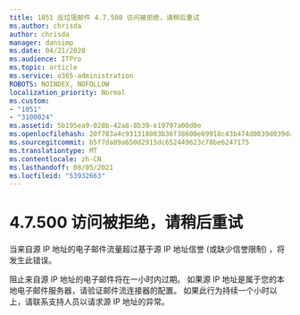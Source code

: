 ```yaml
---
title: 1051 反垃圾邮件 4.7.500 访问被拒绝，请稍后重试
ms.author: chrisda
author: chrisda
manager: dansimp
ms.date: 04/21/2020
ms.audience: ITPro
ms.topic: article
ms.service: o365-administration
ROBOTS: NOINDEX, NOFOLLOW
localization_priority: Normal
ms.custom:
- "1051"
- "3100024"
ms.assetid: 5b195ea9-028b-42a8-8b39-e19797a00d8e
ms.openlocfilehash: 20f783a4c931318003b36f38600e69918c43b474d0039d039da25684c865c5e9
ms.sourcegitcommit: b5f7da89a650d2915dc652449623c78be6247175
ms.translationtype: MT
ms.contentlocale: zh-CN
ms.lasthandoff: 08/05/2021
ms.locfileid: "53932663"
---
```

# <a name="47500-access-denied-please-try-again-later"></a>4.7.500 访问被拒绝，请稍后重试

当来自源 IP 地址的电子邮件流量超过基于源 IP 地址信誉 (或缺少信誉限制) ，将发生此错误。

阻止来自源 IP 地址的电子邮件将在一小时内过期。 如果源 IP 地址是属于您的本地电子邮件服务器，请验证邮件流连接器的配置。 如果此行为持续一个小时以上，请联系支持人员以请求源 IP 地址的异常。
